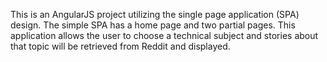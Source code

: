 This is an AngularJS project utilizing the single page application (SPA) design. The simple SPA has a home page and two
partial pages. This application allows the user to choose a technical subject and stories about that topic will be 
retrieved from Reddit and displayed.